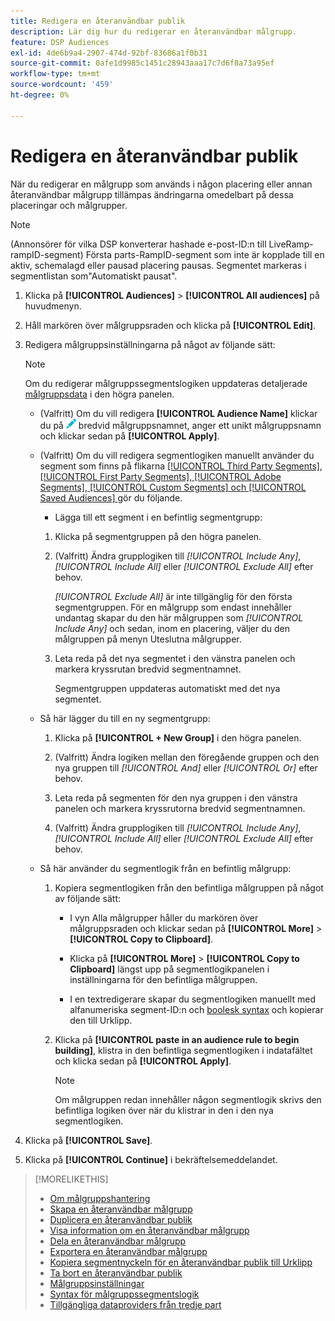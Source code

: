 ```yaml
---
title: Redigera en återanvändbar publik
description: Lär dig hur du redigerar en återanvändbar målgrupp.
feature: DSP Audiences
exl-id: 4de6b9a4-2907-474d-92bf-83686a1f0b31
source-git-commit: 0afe1d9985c1451c28943aaa17c7d6f8a73a95ef
workflow-type: tm+mt
source-wordcount: '459'
ht-degree: 0%

---
```


# Redigera en återanvändbar publik

När du redigerar en målgrupp som används i någon placering eller annan återanvändbar målgrupp tillämpas ändringarna omedelbart på dessa placeringar och målgrupper.<!-- verify -->

>[!NOTE]
>
>(Annonsörer för vilka DSP konverterar hashade e-post-ID:n till LiveRamp-rampID-segment) Första parts-RampID-segment som inte är kopplade till en aktiv, schemalagd eller pausad placering pausas. Segmentet markeras i segmentlistan som&quot;Automatiskt pausat&quot;.

1. Klicka på **[!UICONTROL Audiences]** > **[!UICONTROL All audiences]** på huvudmenyn.

1. Håll markören över målgruppsraden och klicka på **[!UICONTROL Edit]**.

1. Redigera målgruppsinställningarna på något av följande sätt:

   >[!NOTE]
   >
   >Om du redigerar målgruppssegmentslogiken uppdateras detaljerade [målgruppsdata](audience-about.md) i den högra panelen.

   * (Valfritt) Om du vill redigera **[!UICONTROL Audience Name]** klickar du på ![Redigera](/help/dsp/assets/edit.png) bredvid målgruppsnamnet, anger ett unikt målgruppsnamn och klickar sedan på **[!UICONTROL Apply]**.

   * (Valfritt) Om du vill redigera segmentlogiken manuellt använder du segment som finns på flikarna [[!UICONTROL Third Party Segments], [!UICONTROL First Party Segments], [!UICONTROL Adobe Segments], [!UICONTROL Custom Segments] och [!UICONTROL Saved Audiences] ](audience-settings.md) gör du följande.

      * Lägga till ett segment i en befintlig segmentgrupp:

      1. Klicka på segmentgruppen på den högra panelen.

      1. (Valfritt) Ändra grupplogiken till *[!UICONTROL Include Any]*, *[!UICONTROL Include All]* eller *[!UICONTROL Exclude All]* efter behov.

         *[!UICONTROL Exclude All]* är inte tillgänglig för den första segmentgruppen. För en målgrupp som endast innehåller undantag skapar du den här målgruppen som *[!UICONTROL Include Any]* och sedan, inom en placering, väljer du den målgruppen på menyn Uteslutna målgrupper.

      1. Leta reda på det nya segmentet i den vänstra panelen och markera kryssrutan bredvid segmentnamnet.

         Segmentgruppen uppdateras automatiskt med det nya segmentet.

   * Så här lägger du till en ny segmentgrupp:

      1. Klicka på **[!UICONTROL + New Group]** i den högra panelen.

      1. (Valfritt) Ändra logiken mellan den föregående gruppen och den nya gruppen till *[!UICONTROL And]* eller *[!UICONTROL Or]* efter behov.

      1. Leta reda på segmenten för den nya gruppen i den vänstra panelen och markera kryssrutorna bredvid segmentnamnen.

      1. (Valfritt) Ändra grupplogiken till *[!UICONTROL Include Any]*, *[!UICONTROL Include All]* eller *[!UICONTROL Exclude All]* efter behov.

   * Så här använder du segmentlogik från en befintlig målgrupp:

      1. Kopiera segmentlogiken från den befintliga målgruppen på något av följande sätt:

         * I vyn Alla målgrupper håller du markören över målgruppsraden och klickar sedan på **[!UICONTROL More]** > **[!UICONTROL Copy to Clipboard]**.

         * Klicka på **[!UICONTROL More]** > **[!UICONTROL Copy to Clipboard]** längst upp på segmentlogikpanelen i inställningarna för den befintliga målgruppen.

         * I en textredigerare skapar du segmentlogiken manuellt med alfanumeriska segment-ID:n och [boolesk syntax](audience-segment-logic-syntax.md) och kopierar den till Urklipp.

      1. Klicka på **[!UICONTROL paste in an audience rule to begin building]**, klistra in den befintliga segmentlogiken i indatafältet och klicka sedan på **[!UICONTROL Apply]**.

         >[!NOTE]
         >
         >Om målgruppen redan innehåller någon segmentlogik skrivs den befintliga logiken över när du klistrar in den i den nya segmentlogiken.

1. Klicka på **[!UICONTROL Save]**.

1. Klicka på **[!UICONTROL Continue]** i bekräftelsemeddelandet.

>[!MORELIKETHIS]
>
>* [Om målgruppshantering](audience-about.md)
>* [Skapa en återanvändbar målgrupp](reusable-audience-create.md)
>* [Duplicera en återanvändbar publik](reusable-audience-duplicate.md)
>* [Visa information om en återanvändbar målgrupp](reusable-audience-view-details.md)
>* [Dela en återanvändbar målgrupp](reusable-audience-share.md)
>* [Exportera en återanvändbar målgrupp](reusable-audience-export.md)
>* [Kopiera segmentnyckeln för en återanvändbar publik till Urklipp](reusable-audience-clipboard.md)
>* [Ta bort en återanvändbar publik](reusable-audience-delete.md)
>* [Målgruppsinställningar](audience-settings.md)
>* [Syntax för målgruppssegmentslogik](audience-segment-logic-syntax.md)
>* [Tillgängliga dataproviders från tredje part](third-party-data-providers.md)
